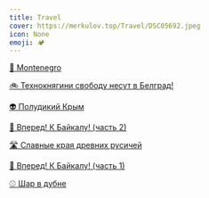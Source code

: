 ```yaml
---
title: Travel
cover: https://merkulov.top/Travel/DSC05692.jpeg
icon: None
emoji: 🏕️
---
```


[🗻 Montenegro](https://merkulov.top/Travel/Montenegro)

[🚲 Технокнягини свободу несут в Белград!](https://merkulov.top/Travel/Технокнягини_свободу_несут_в_Белград!)

[👽 Полудикий Крым](https://merkulov.top/Travel/Полудикий_Крым)

[🌊 Вперед! К Байкалу! (часть 2)](https://merkulov.top/Travel/Вперед!_К_Байкалу!_(часть_2))

[🛣️ Славные края древних русичей](https://merkulov.top/Travel/Славные_края_древних_русичей)

[🌊 Вперед! К Байкалу! (часть 1)](https://merkulov.top/Travel/Вперед!_К_Байкалу!_(часть_1))

[⚾ Шар в дубне](https://merkulov.top/Travel/Шар_в_дубне)
